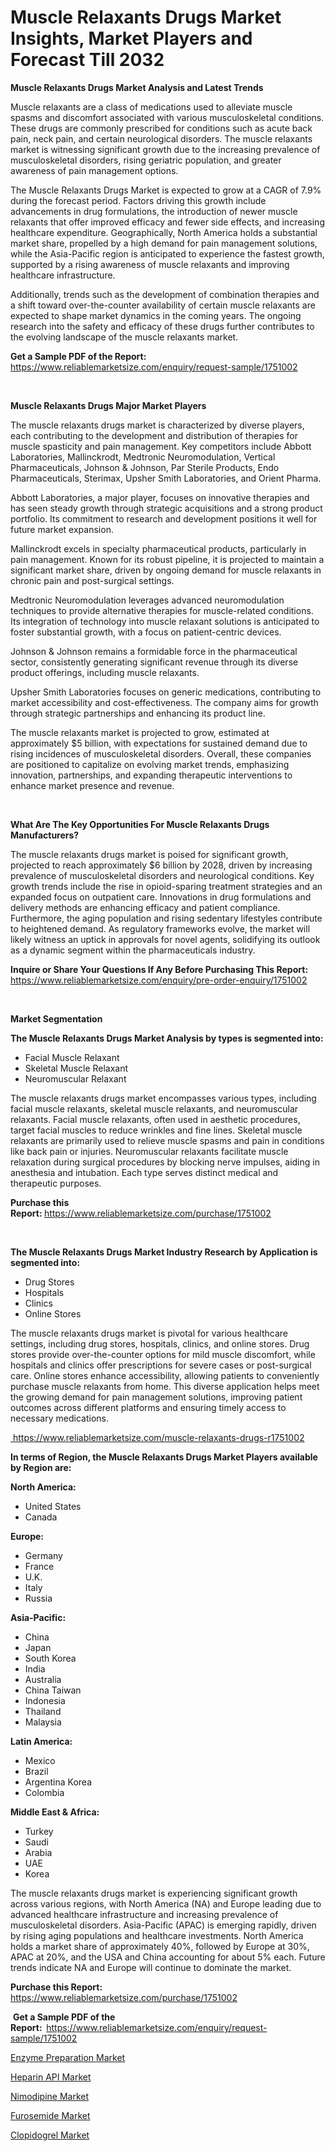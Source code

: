 <p><h1>Muscle Relaxants Drugs Market Insights, Market Players and Forecast Till 2032</h1></p><p><strong>Muscle Relaxants Drugs Market Analysis and Latest Trends</strong></p>
<p><p>Muscle relaxants are a class of medications used to alleviate muscle spasms and discomfort associated with various musculoskeletal conditions. These drugs are commonly prescribed for conditions such as acute back pain, neck pain, and certain neurological disorders. The muscle relaxants market is witnessing significant growth due to the increasing prevalence of musculoskeletal disorders, rising geriatric population, and greater awareness of pain management options.</p><p>The Muscle Relaxants Drugs Market is expected to grow at a CAGR of 7.9% during the forecast period. Factors driving this growth include advancements in drug formulations, the introduction of newer muscle relaxants that offer improved efficacy and fewer side effects, and increasing healthcare expenditure. Geographically, North America holds a substantial market share, propelled by a high demand for pain management solutions, while the Asia-Pacific region is anticipated to experience the fastest growth, supported by a rising awareness of muscle relaxants and improving healthcare infrastructure.</p><p>Additionally, trends such as the development of combination therapies and a shift toward over-the-counter availability of certain muscle relaxants are expected to shape market dynamics in the coming years. The ongoing research into the safety and efficacy of these drugs further contributes to the evolving landscape of the muscle relaxants market.</p></p>
<p><strong>Get a Sample PDF of the Report:&nbsp;</strong> <a href="https://www.reliablemarketsize.com/enquiry/request-sample/1751002?utm_campaign=1903&utm_medium=2&utm_source=Github&utm_content=ia&utm_term=08032025&utm_id=muscle-relaxants-drugs">https://www.reliablemarketsize.com/enquiry/request-sample/1751002</a></p>
<p>&nbsp;</p>
<p><strong>Muscle Relaxants Drugs Major Market Players</strong></p>
<p><p>The muscle relaxants drugs market is characterized by diverse players, each contributing to the development and distribution of therapies for muscle spasticity and pain management. Key competitors include Abbott Laboratories, Mallinckrodt, Medtronic Neuromodulation, Vertical Pharmaceuticals, Johnson & Johnson, Par Sterile Products, Endo Pharmaceuticals, Sterimax, Upsher Smith Laboratories, and Orient Pharma.</p><p>Abbott Laboratories, a major player, focuses on innovative therapies and has seen steady growth through strategic acquisitions and a strong product portfolio. Its commitment to research and development positions it well for future market expansion.</p><p>Mallinckrodt excels in specialty pharmaceutical products, particularly in pain management. Known for its robust pipeline, it is projected to maintain a significant market share, driven by ongoing demand for muscle relaxants in chronic pain and post-surgical settings.</p><p>Medtronic Neuromodulation leverages advanced neuromodulation techniques to provide alternative therapies for muscle-related conditions. Its integration of technology into muscle relaxant solutions is anticipated to foster substantial growth, with a focus on patient-centric devices.</p><p>Johnson & Johnson remains a formidable force in the pharmaceutical sector, consistently generating significant revenue through its diverse product offerings, including muscle relaxants.</p><p>Upsher Smith Laboratories focuses on generic medications, contributing to market accessibility and cost-effectiveness. The company aims for growth through strategic partnerships and enhancing its product line.</p><p>The muscle relaxants market is projected to grow, estimated at approximately $5 billion, with expectations for sustained demand due to rising incidences of musculoskeletal disorders. Overall, these companies are positioned to capitalize on evolving market trends, emphasizing innovation, partnerships, and expanding therapeutic interventions to enhance market presence and revenue.</p></p>
<p>&nbsp;</p>
<p><strong>What Are The Key Opportunities For Muscle Relaxants Drugs Manufacturers?</strong></p>
<p><p>The muscle relaxants drugs market is poised for significant growth, projected to reach approximately $6 billion by 2028, driven by increasing prevalence of musculoskeletal disorders and neurological conditions. Key growth trends include the rise in opioid-sparing treatment strategies and an expanded focus on outpatient care. Innovations in drug formulations and delivery methods are enhancing efficacy and patient compliance. Furthermore, the aging population and rising sedentary lifestyles contribute to heightened demand. As regulatory frameworks evolve, the market will likely witness an uptick in approvals for novel agents, solidifying its outlook as a dynamic segment within the pharmaceuticals industry.</p></p>
<p><strong>Inquire or Share Your Questions If Any Before Purchasing This Report:</strong> <a href="https://www.reliablemarketsize.com/enquiry/pre-order-enquiry/1751002?utm_campaign=1903&utm_medium=2&utm_source=Github&utm_content=ia&utm_term=08032025&utm_id=muscle-relaxants-drugs">https://www.reliablemarketsize.com/enquiry/pre-order-enquiry/1751002</a></p>
<p>&nbsp;</p>
<p><strong>Market Segmentation</strong></p>
<p><strong>The Muscle Relaxants Drugs Market Analysis by types is segmented into:</strong></p>
<p><ul><li>Facial Muscle Relaxant</li><li>Skeletal Muscle Relaxant</li><li>Neuromuscular Relaxant</li></ul></p>
<p><p>The muscle relaxants drugs market encompasses various types, including facial muscle relaxants, skeletal muscle relaxants, and neuromuscular relaxants. Facial muscle relaxants, often used in aesthetic procedures, target facial muscles to reduce wrinkles and fine lines. Skeletal muscle relaxants are primarily used to relieve muscle spasms and pain in conditions like back pain or injuries. Neuromuscular relaxants facilitate muscle relaxation during surgical procedures by blocking nerve impulses, aiding in anesthesia and intubation. Each type serves distinct medical and therapeutic purposes.</p></p>
<p><strong>Purchase this Report:&nbsp;</strong><a href="https://www.reliablemarketsize.com/purchase/1751002?utm_campaign=1903&utm_medium=2&utm_source=Github&utm_content=ia&utm_term=08032025&utm_id=muscle-relaxants-drugs">https://www.reliablemarketsize.com/purchase/1751002</a></p>
<p>&nbsp;</p>
<p><strong>The Muscle Relaxants Drugs Market Industry Research by Application is segmented into:</strong></p>
<p><ul><li>Drug Stores</li><li>Hospitals</li><li>Clinics</li><li>Online Stores</li></ul></p>
<p><p>The muscle relaxants drugs market is pivotal for various healthcare settings, including drug stores, hospitals, clinics, and online stores. Drug stores provide over-the-counter options for mild muscle discomfort, while hospitals and clinics offer prescriptions for severe cases or post-surgical care. Online stores enhance accessibility, allowing patients to conveniently purchase muscle relaxants from home. This diverse application helps meet the growing demand for pain management solutions, improving patient outcomes across different platforms and ensuring timely access to necessary medications.</p></p>
<p><a href="https://www.reliablemarketsize.com/muscle-relaxants-drugs-r1751002?utm_campaign=1903&utm_medium=2&utm_source=Github&utm_content=ia&utm_term=08032025&utm_id=muscle-relaxants-drugs">&nbsp;https://www.reliablemarketsize.com/muscle-relaxants-drugs-r1751002</a></p>
<p><strong>In terms of Region, the Muscle Relaxants Drugs Market Players available by Region are:</strong></p>
<p>
    <p> <strong> North America: </strong>
        <ul>
            <li>United States</li>
            <li>Canada</li>
        </ul>
        </p> 
    <p> <strong> Europe: </strong>
        <ul>
            <li>Germany</li>
            <li>France</li>
            <li>U.K.</li>
            <li>Italy</li>
            <li>Russia</li>
        </ul>
        </p> 
    <p> <strong> Asia-Pacific: </strong>
        <ul>
            <li>China</li>
            <li>Japan</li>
            <li>South Korea</li>
            <li>India</li>
            <li>Australia</li>
            <li>China Taiwan</li>
            <li>Indonesia</li>
            <li>Thailand</li>
            <li>Malaysia</li>
        </ul>
        </p> 
    <p> <strong> Latin America: </strong>
        <ul>
            <li>Mexico</li>
            <li>Brazil</li>
            <li>Argentina Korea</li>
            <li>Colombia</li>
        </ul>
        </p> 
    <p> <strong> Middle East & Africa: </strong>
        <ul>
            <li>Turkey</li>
            <li>Saudi</li>
            <li>Arabia</li>
            <li>UAE</li>
            <li>Korea</li>
        </ul>
    </p>
    </p>
<p><p>The muscle relaxants drugs market is experiencing significant growth across various regions, with North America (NA) and Europe leading due to advanced healthcare infrastructure and increasing prevalence of musculoskeletal disorders. Asia-Pacific (APAC) is emerging rapidly, driven by rising aging populations and healthcare investments. North America holds a market share of approximately 40%, followed by Europe at 30%, APAC at 20%, and the USA and China accounting for about 5% each. Future trends indicate NA and Europe will continue to dominate the market.</p></p>
<p><strong>Purchase this Report: </strong><a href="https://www.reliablemarketsize.com/purchase/1751002?utm_campaign=1903&utm_medium=2&utm_source=Github&utm_content=ia&utm_term=08032025&utm_id=muscle-relaxants-drugs">https://www.reliablemarketsize.com/purchase/1751002</a></p>
<p>&nbsp;<strong>Get a Sample PDF of the Report:&nbsp;&nbsp;</strong><a href="https://www.reliablemarketsize.com/enquiry/request-sample/1751002?utm_campaign=1903&utm_medium=2&utm_source=Github&utm_content=ia&utm_term=08032025&utm_id=muscle-relaxants-drugs">https://www.reliablemarketsize.com/enquiry/request-sample/1751002</a></p>
<p><strong></strong></p>
<p><p><a href="https://github.com/marrahcerpas05/Market-Research-Report-List-1/blob/main/enzyme-preparation-market.md?utm_campaign=1903&utm_medium=2&utm_source=Github&utm_content=ia&utm_term=08032025&utm_id=muscle-relaxants-drugs">Enzyme Preparation Market</a></p><p><a href="https://github.com/ashepherd82/Market-Research-Report-List-7/blob/main/heparin-api-market.md?utm_campaign=1903&utm_medium=2&utm_source=Github&utm_content=ia&utm_term=08032025&utm_id=muscle-relaxants-drugs">Heparin API Market</a></p><p><a href="https://github.com/dahcheeviola/Market-Research-Report-List-1/blob/main/nimodipine-market.md?utm_campaign=1903&utm_medium=2&utm_source=Github&utm_content=ia&utm_term=08032025&utm_id=muscle-relaxants-drugs">Nimodipine Market</a></p><p><a href="https://github.com/cagleplittrw/Market-Research-Report-List-1/blob/main/furosemide-market.md?utm_campaign=1903&utm_medium=2&utm_source=Github&utm_content=ia&utm_term=08032025&utm_id=muscle-relaxants-drugs">Furosemide Market</a></p><p><a href="https://github.com/dichkotuanny/Market-Research-Report-List-1/blob/main/clopidogrel-market.md?utm_campaign=1903&utm_medium=2&utm_source=Github&utm_content=ia&utm_term=08032025&utm_id=muscle-relaxants-drugs">Clopidogrel Market</a></p></p>